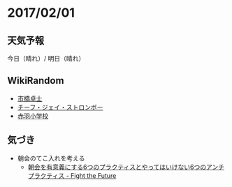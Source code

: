 # 2017/02/01

## 天気予報

今日（晴れ）/ 明日（晴れ）

## WikiRandom

* [市橋卓士](https://ja.wikipedia.org/wiki/%E5%B8%82%E6%A9%8B%E5%8D%93%E5%A3%AB)
* [チーフ・ジェイ・ストロンボー](https://ja.wikipedia.org/wiki/%E3%83%81%E3%83%BC%E3%83%95%E3%83%BB%E3%82%B8%E3%82%A7%E3%82%A4%E3%83%BB%E3%82%B9%E3%83%88%E3%83%AD%E3%83%B3%E3%83%9C%E3%83%BC)
* [赤羽小学校](https://ja.wikipedia.org/wiki/%E8%B5%A4%E7%BE%BD%E5%B0%8F%E5%AD%A6%E6%A0%A1)

## 気づき

* 朝会のてこ入れを考える
    * [朝会を有意義にする6つのプラクティスとやってはいけない6つのアンチプラクティス - Fight the Future](http://jyukutyo.hatenablog.com/entry/20080220/1203498760)
